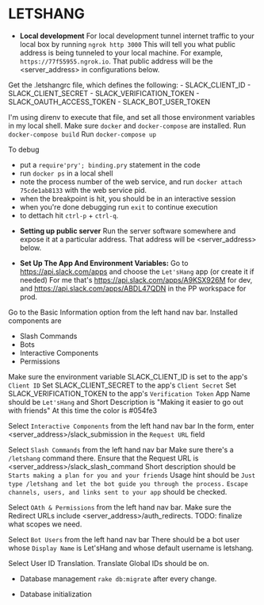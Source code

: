 # LETSHANG

* **Local development**
For local development tunnel internet traffic to your local box by running `ngrok http 3000`
This will tell you what public address is being tunneled to your local machine. For example, `https://77f55955.ngrok.io`.
That public address will be the <server_address> in configurations below.

Get the .letshangrc file, which defines the following:
	- SLACK_CLIENT_ID
	- SLACK_CLIENT_SECRET
	- SLACK_VERIFICATION_TOKEN
	- SLACK_OAUTH_ACCESS_TOKEN
	- SLACK_BOT_USER_TOKEN

I'm using direnv to execute that file, and set all those environment variables in my local shell.
Make sure `docker` and `docker-compose` are installed.
Run `docker-compose build`
Run `docker-compose up`

To debug
- put a `require'pry'; binding.pry` statement in the code
- run `docker ps` in a local shell
- note the process number of the web service, and run `docker attach 75cde1ab8133` with the web service pid.
- when the breakpoint is hit, you should be in an interactive session
- when you're done debugging run `exit` to continue execution
- to dettach hit `ctrl-p` + `ctrl-q`.

* **Setting up public server**
Run the server software somewhere and expose it at a particular address. That address will be <server_address> below.

* **Set Up The App And Environment Variables:**
Go to https://api.slack.com/apps and choose the `Let'sHang` app (or create it if needed)
For me that's https://api.slack.com/apps/A9KSX926M for dev, and https://api.slack.com/apps/ABDL47QDN in the PP workspace for prod.

Go to the Basic Information option from the left hand nav bar.
Installed components are
- Slash Commands
- Bots
- Interactive Components
- Permissions

Make sure the environment variable SLACK_CLIENT_ID is set to the app's `Client ID`
Set SLACK_CLIENT_SECRET to the app's `Client Secret`
Set SLACK_VERIFICATION_TOKEN to the app's `Verification Token`
App Name should be `Let'sHang` and Short Description is "Making it easier to go out with friends"
At this time the color is #054fe3

Select `Interactive Components` from the left hand nav bar
In the form, enter <server_address>/slack_submission in the `Request URL` field

Select `Slash Commands` from the left hand nav bar
Make sure there's a `/letshang` command there.
Ensure that the Request URL is <server_address>/slack_slash_command
Short description should be `Starts making a plan for you and your friends`
Usage hint should be `Just type /letshang and let the bot guide you through the process.`
`Escape channels, users, and links sent to your app` should be checked.

Select `OAth & Permissions` from the left hand nav bar.
Make sure the Redirect URLs include <server_address>/auth_redirects.
TODO: finalize what scopes we need.

Select `Bot Users` from the left hand nav bar
There should be a bot user whose `Display Name` is Let'sHang and whose default username is letshang.

Select User ID Translation.
Translate Global IDs should be on.

* Database management
`rake db:migrate` after every change.

* Database initialization

